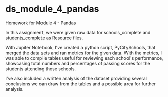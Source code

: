 # ds_module_4_pandas
Homework for Module 4 - Pandas

In this assignment, we were given raw data for schools_complete and students_complete as Resource files.

With Jupiter Notebook, I've created a python script, PyCitySchools, that merged the data sets and ran metrics for the given data. With the metrics, I was able to compile tables useful for reviewing each school's performance, showcasing total numbers and percentages of passing scores for the students attending those schools. 

I've also included a written analysis of the dataset providing several conclusions we can draw from the tables and a possible area for further analysis.